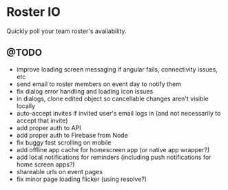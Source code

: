 Roster IO
========================

Quickly poll your team roster's availability.


## @TODO

- improve loading screen messaging if angular fails, connectivity issues, etc
- send email to roster members on event day to notify them
- fix dialog error handling and loading icon issues
- in dialogs, clone edited object so cancellable changes aren't visible locally
- auto-accept invites if invited user's email logs in (and not necessarily to accept that invite)
- add proper auth to API
- add proper auth to Firebase from Node
- fix buggy fast scrolling on mobile
- add offline app cache for homescreen app (or native app wrapper?)
- add local notifications for reminders (including push notifications for home screen apps?)
- shareable urls on event pages
- fix minor page loading flicker (using resolve?)